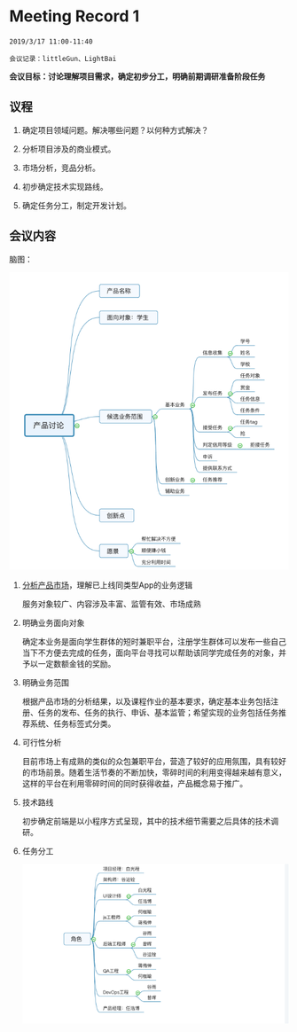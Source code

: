 # Meeting Record 1

`2019/3/17 11:00-11:40`

`会议记录：littleGun、LightBai`

**会议目标：讨论理解项目需求，确定初步分工，明确前期调研准备阶段任务**

## 议程

1. 确定项目领域问题。解决哪些问题？以何种方式解决？

2. 分析项目涉及的商业模式。

3. 市场分析，竞品分析。

4. 初步确定技术实现路线。

5. 确定任务分工，制定开发计划。

## 会议内容

脑图：

![](images/meeting1.png)

1. [分析产品市场](../03-invest.md)，理解已上线同类型App的业务逻辑

   服务对象较广、内容涉及丰富、监管有效、市场成熟

2. 明确业务面向对象

   确定本业务是面向学生群体的短时兼职平台，注册学生群体可以发布一些自己当下不方便去完成的任务，面向平台寻找可以帮助该同学完成任务的对象，并予以一定数额金钱的奖励。

3. 明确业务范围

   根据产品市场的分析结果，以及课程作业的基本要求，确定基本业务包括注册、任务的发布、任务的执行、申诉、基本监管；希望实现的业务包括任务推荐系统、任务标签式分类。

4. 可行性分析

   目前市场上有成熟的类似的众包兼职平台，营造了较好的应用氛围，具有较好的市场前景。随着生活节奏的不断加快，零碎时间的利用变得越来越有意义，这样的平台在利用零碎时间的同时获得收益，产品概念易于推广。

5. 技术路线

   初步确定前端是以小程序方式呈现，其中的技术细节需要之后具体的技术调研。

6. 任务分工

   ![](images/meeting1-1.png)